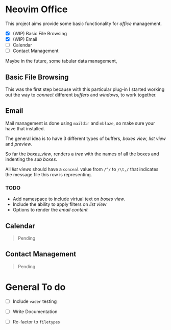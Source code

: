 # Neovim Office

This project aims provide some basic functionality for _office_ management.

 - [x] (WIP) Basic File Browsing
 - [x] (WIP) Email
 - [ ] Calendar
 - [ ] Contact Management

Maybe in the future, some tabular data management,

## Basic File Browsing

This was the first step because with this particular plug-in I started working out the way to _connect_ different _buffers_ and _windows_, to work together.

## Email

Mail management is done using `maildir` and `mblaze`, so make sure your have that installed.

The general idea is to have 3 different types of buffers, _boxes view_, _list view_ and _preview_.

So far the _boxes_view_, renders a _tree_ with the names of all the boxes and indenting the _sub  boxes_.

All _list views_ should have a `conceal` value from `/^/` to `/\t,/` that indicates the message file this row is representing.


### TODO

 - Add namespace to include virtual text on _boxes view_.
 - Include the ability to apply filters on _list view_
 - Options to render the _email content_


## Calendar

> Pending

## Contact Management

> Pending

# General To do

 - [ ] Include `vader` testing
 - [ ] Write Documentation
 - [ ] Re-factor to `filetypes`

